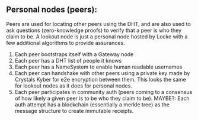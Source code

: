 ## Personal nodes (peers):
Peers are used for locating other peers using the DHT, and are also used to ask questions (zero-knowledge proofs) to verify that a peer is who they claim to be. A lookout node is just a personal node hosted by Locke with a few additional algorithms to provide assurances.

1. Each peer bootstraps itself with a Gateway node
2. Each peer has a DHT list of people it knows
3. Each peer has a NameSystem to enable human readable usernames
4. Each peer can handshake with other peers using a private key made by Crystals Kyber for e2e encryption between them. This looks the same for lookout nodes as it does for personal nodes.
5. Each peer participates in community auth (peers coming to a consensus of how likely a given peer is to be who they claim to be). MAYBE?: Each auth attempt has a blockchain (essentially a merkle tree) as the message structure to create immutable receipts.

